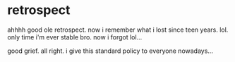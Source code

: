 # retrospect

ahhhh good ole retrospect.  now i remember what i lost since teen years.  lol.  only time i'm ever stable bro.  now i forgot lol...

good grief.  all right. i give this standard policy to everyone nowadays...
